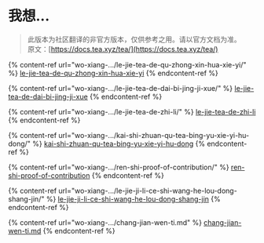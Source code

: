 # 我想...

> 此版本为社区翻译的非官方版本，仅供参考之用。请以官方文档为准。\
> 原文：[https://docs.tea.xyz/tea/](https://docs.tea.xyz/tea/)

{% content-ref url="wo-xiang-.../le-jie-tea-de-qu-zhong-xin-hua-xie-yi/" %}
[le-jie-tea-de-qu-zhong-xin-hua-xie-yi](wo-xiang-.../le-jie-tea-de-qu-zhong-xin-hua-xie-yi/)
{% endcontent-ref %}

{% content-ref url="wo-xiang-.../le-jie-tea-de-dai-bi-jing-ji-xue/" %}
[le-jie-tea-de-dai-bi-jing-ji-xue](wo-xiang-.../le-jie-tea-de-dai-bi-jing-ji-xue/)
{% endcontent-ref %}

{% content-ref url="wo-xiang-.../le-jie-tea-de-zhi-li/" %}
[le-jie-tea-de-zhi-li](wo-xiang-.../le-jie-tea-de-zhi-li/)
{% endcontent-ref %}

{% content-ref url="wo-xiang-.../kai-shi-zhuan-qu-tea-bing-yu-xie-yi-hu-dong/" %}
[kai-shi-zhuan-qu-tea-bing-yu-xie-yi-hu-dong](wo-xiang-.../kai-shi-zhuan-qu-tea-bing-yu-xie-yi-hu-dong/)
{% endcontent-ref %}

{% content-ref url="wo-xiang-.../ren-shi-proof-of-contribution/" %}
[ren-shi-proof-of-contribution](wo-xiang-.../ren-shi-proof-of-contribution/)
{% endcontent-ref %}

{% content-ref url="wo-xiang-.../le-jie-ji-li-ce-shi-wang-he-lou-dong-shang-jin/" %}
[le-jie-ji-li-ce-shi-wang-he-lou-dong-shang-jin](wo-xiang-.../le-jie-ji-li-ce-shi-wang-he-lou-dong-shang-jin/)
{% endcontent-ref %}

{% content-ref url="wo-xiang-.../chang-jian-wen-ti.md" %}
[chang-jian-wen-ti.md](wo-xiang-.../chang-jian-wen-ti.md)
{% endcontent-ref %}
